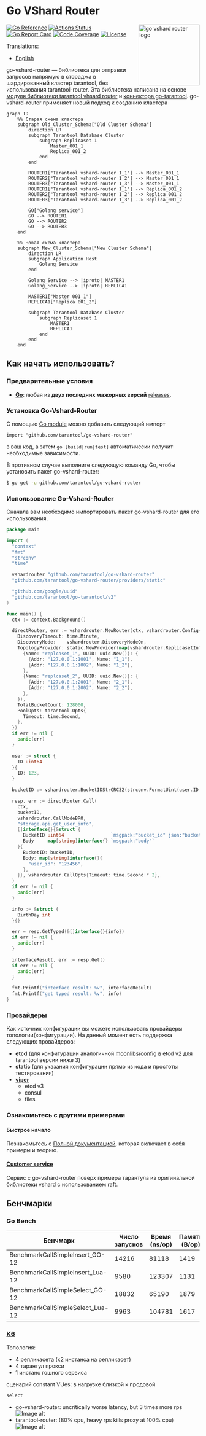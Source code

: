 # Go VShard Router

<img align="right" width="159px" src="docs/static/logo.png" alt="go vshard router logo">

[![Go Reference](https://pkg.go.dev/badge/github.com/tarantool/go-vshard-router.svg)](https://pkg.go.dev/github.com/tarantool/go-vshard-router)
[![Actions Status][actions-badge]][actions-url]
[![Go Report Card](https://goreportcard.com/badge/github.com/tarantool/go-vshard-router)](https://goreportcard.com/report/github.com/tarantool/go-vshard-router)
[![Code Coverage][coverage-badge]][coverage-url]
[![License](http://img.shields.io/badge/license-mit-blue.svg?style=flat-square)](https://raw.githubusercontent.com/KaymeKaydex/go-vshard-router/master/LICENSE)

Translations:
- [English](https://github.com/tarantool/go-vshard-router/blob/main/README.md)

go-vshard-router — библиотека для отправки запросов напрямую в стораджа в шардированный кластер tarantool,
без использования tarantool-router.  Эта библиотека написана на основе [модуля библиотеки tarantool vhsard router](https://github.com/tarantool/vshard/blob/master/vshard/router/init.lua) и [коннектора go-tarantool](https://github.com/tarantool/go-tarantool). go-vshard-router применяет новый подход к созданию кластера

```mermaid
graph TD
    %% Старая схема кластера
    subgraph Old_Cluster_Schema["Old Cluster Schema"]
        direction LR
        subgraph Tarantool Database Cluster
            subgraph Replicaset 1
                Master_001_1
                Replica_001_2
            end
        end

        ROUTER1["Tarantool vshard-router 1_1"] --> Master_001_1
        ROUTER2["Tarantool vshard-router 1_2"] --> Master_001_1
        ROUTER3["Tarantool vshard-router 1_3"] --> Master_001_1
        ROUTER1["Tarantool vshard-router 1_1"] --> Replica_001_2
        ROUTER2["Tarantool vshard-router 1_2"] --> Replica_001_2
        ROUTER3["Tarantool vshard-router 1_3"] --> Replica_001_2

        GO["Golang service"]
        GO --> ROUTER1
        GO --> ROUTER2
        GO --> ROUTER3
    end

    %% Новая схема кластера
    subgraph New_Cluster_Schema["New Cluster Schema"]
        direction LR
        subgraph Application Host
            Golang_Service
        end

        Golang_Service --> |iproto| MASTER1
        Golang_Service --> |iproto| REPLICA1

        MASTER1["Master 001_1"]
        REPLICA1["Replica 001_2"]

        subgraph Tarantool Database Cluster
            subgraph Replicaset 1
                MASTER1
                REPLICA1
            end
        end
    end
```

## Как начать использовать?
### Предварительные условия

- **[Go](https://go.dev/)**: любая из **двух последних мажорных версий** [releases](https://go.dev/doc/devel/release).

### Установка Go-Vshard-Router
С помощью [Go module](https://github.com/golang/go/wiki/Modules) можно добавить следующий импорт

```
import "github.com/tarantool/go-vshard-router"
```
в ваш код, а затем `go [build|run|test]` автоматически получит необходимые зависимости.


В противном случае выполните следующую команду Go, чтобы установить пакет go-vshard-router:
```sh
$ go get -u github.com/tarantool/go-vshard-router
```

### Использование Go-Vshard-Router

Сначала вам необходимо импортировать пакет go-vshard-router для его использования.

```go
package main

import (
  "context"
  "fmt"
  "strconv"
  "time"

  vshardrouter "github.com/tarantool/go-vshard-router"
  "github.com/tarantool/go-vshard-router/providers/static"

  "github.com/google/uuid"
  "github.com/tarantool/go-tarantool/v2"
)

func main() {
  ctx := context.Background()

  directRouter, err := vshardrouter.NewRouter(ctx, vshardrouter.Config{
    DiscoveryTimeout: time.Minute,
    DiscoveryMode:    vshardrouter.DiscoveryModeOn,
    TopologyProvider: static.NewProvider(map[vshardrouter.ReplicasetInfo][]vshardrouter.InstanceInfo{
      {Name: "replcaset_1", UUID: uuid.New()}: {
        {Addr: "127.0.0.1:1001", Name: "1_1"},
        {Addr: "127.0.0.1:1002", Name: "1_2"},
      },
      {Name: "replcaset_2", UUID: uuid.New()}: {
        {Addr: "127.0.0.1:2001", Name: "2_1"},
        {Addr: "127.0.0.1:2002", Name: "2_2"},
      },
    }),
    TotalBucketCount: 128000,
    PoolOpts: tarantool.Opts{
      Timeout: time.Second,
    },
  })
  if err != nil {
    panic(err)
  }

  user := struct {
    ID uint64
  }{
    ID: 123,
  }

  bucketID := vshardrouter.BucketIDStrCRC32(strconv.FormatUint(user.ID, 10), directRouter.RouterBucketCount())

  resp, err := directRouter.Call(
    ctx,
    bucketID,
    vshardrouter.CallModeBRO,
    "storage.api.get_user_info",
    []interface{}{&struct {
      BucketID uint64                 `msgpack:"bucket_id" json:"bucket_id,omitempty"`
      Body     map[string]interface{} `msgpack:"body"`
    }{
      BucketID: bucketID,
      Body: map[string]interface{}{
        "user_id": "123456",
      },
    }}, vshardrouter.CallOpts{Timeout: time.Second * 2},
  )
  if err != nil {
    panic(err)
  }

  info := &struct {
    BirthDay int
  }{}

  err = resp.GetTyped(&[]interface{}{info})
  if err != nil {
    panic(err)
  }

  interfaceResult, err := resp.Get()
  if err != nil {
    panic(err)
  }

  fmt.Printf("interface result: %v", interfaceResult)
  fmt.Printf("get typed result: %v", info)
}
```

### Провайдеры
Как источник конфигурации вы можете использовать провайдеры топологии(конфигурации).
На данный момент есть поддержка следующих провайдеров:
- **etcd** (для конфигурации аналогичной [moonlibs/config](https://github.com/moonlibs/config?tab=readme-ov-file#example-of-etcd-configuration-for-vshard-based-applications-etcdclustervshard) в etcd v2 для tarantool версии ниже 3)
- **static** (для указания конфигурации прямо из кода и простоты тестирования)
- **[viper](providers/viper/README.md)**
  - etcd v3
  - consul
  - files

### Ознакомьтесь с другими примерами
#### Быстрое начало
Познакомьтесь с  [Полной документацией](docs/doc_ru.md), которая включает в себя примеры и теорию.
#### [Customer service](examples/customer/README.ru.md)
Сервис с go-vshard-router поверх примера тарантула из оригинальной библиотеки vshard с использованием raft.

## Бенчмарки
### Go Bench

| Бенчмарк                         | Число запусков | Время (ns/op) | Память (B/op) | Аллокации (allocs/op) |
|----------------------------------|----------------|---------------|---------------|-----------------------|
| BenchmarkCallSimpleInsert_GO-12       | 14216  | 81118         | 1419           | 29                      |
| BenchmarkCallSimpleInsert_Lua-12      | 9580   | 123307        | 1131           | 19                      |
| BenchmarkCallSimpleSelect_GO-12       | 18832  | 65190         | 1879           | 38                      |
| BenchmarkCallSimpleSelect_Lua-12      | 9963   | 104781        | 1617           | 28                      |


### [K6](https://github.com/grafana/k6)

Топология:
- 4 репликасета (x2 инстанса на репликасет)
- 4 тарантул прокси
- 1 инстанс гошного сервиса

сценарий constant VUes:
в нагрузке близкой к продовой

```select```
- go-vshard-router: uncritically worse latency, but 3 times more rps
  ![Image alt](docs/static/direct.png)
- tarantool-router: (80% cpu, heavy rps kills proxy at 100% cpu)
  ![Image alt](docs/static/not-direct.png)


[actions-badge]: https://github.com/tarantool/go-vshard-router/actions/workflows/main.yml/badge.svg
[actions-url]: https://github.com/tarantool/go-vshard-router/actions/workflows/main.yml
[coverage-badge]: https://coveralls.io/repos/github/tarantool/go-vshard-router/badge.svg?branch=master
[coverage-url]: https://coveralls.io/github/tarantool/go-vshard-router?branch=master